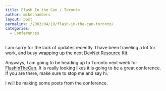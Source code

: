 ```yaml
---
title: Flash In the Can / Toronto
author: mikechambers
layout: post
permalink: /2003/04/10/flash-in-the-can-toronto/
categories:
  - Conferences
---
```



I am sorry for the lack of updates recently. I have been traveling a lot for work, and busy wrapping up the next [DevNet Resource Kit][1].

Anyways, I am going to be heading up to Toronto next week for [FlashInTheCan][2]. It is really looking likes it is going to be a great conference. If you are there, make sure to stop me and say hi.

I will be making some posts from the conference.

 [1]: http://www.macromedia.com/software/drk/productinfo/product_overview/volume3/
 [2]: http://www.flashinthecan.com/